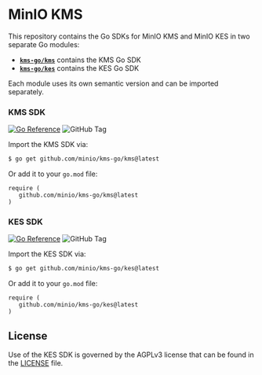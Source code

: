 # MinIO KMS

This repository contains the Go SDKs for MinIO KMS and MinIO KES in two separate Go modules:
 - [**`kms-go/kms`**](#kms-sdk) contains the KMS Go SDK
 - [**`kms-go/kes`**](#kes-sdk) contains the KES Go SDK

Each module uses its own semantic version and can be imported separately.

### KMS SDK

[![Go Reference](https://pkg.go.dev/badge/github.com/minio/kms-go/kms.svg)](https://pkg.go.dev/github.com/minio/kms-go/kms) ![GitHub Tag](https://img.shields.io/github/v/tag/minio/kms-go?filter=kms*)

Import the KMS SDK via:
```sh
$ go get github.com/minio/kms-go/kms@latest
```

Or add it to your `go.mod` file:
```
require (
   github.com/minio/kms-go/kms@latest
)
```

### KES SDK

[![Go Reference](https://pkg.go.dev/badge/github.com/minio/kms-go/kes.svg)](https://pkg.go.dev/github.com/minio/kms-go/kes) ![GitHub Tag](https://img.shields.io/github/v/tag/minio/kms-go?filter=kes*)

Import the KES SDK via:
```sh
$ go get github.com/minio/kms-go/kes@latest
```

Or add it to your `go.mod` file:
```
require (
   github.com/minio/kms-go/kes@latest
)
```

## License
Use of the KES SDK is governed by the AGPLv3 license that can be found in the [LICENSE](./LICENSE) file.
